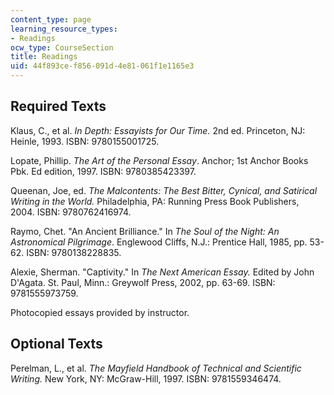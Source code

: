 ```yaml
---
content_type: page
learning_resource_types:
- Readings
ocw_type: CourseSection
title: Readings
uid: 44f893ce-f856-091d-4e81-061f1e1165e3
---
```


Required Texts
--------------

Klaus, C., et al. _In Depth: Essayists for Our Time._ 2nd ed. Princeton, NJ: Heinle, 1993. ISBN: 9780155001725.

Lopate, Phillip. _The Art of the Personal Essay_. Anchor; 1st Anchor Books Pbk. Ed edition, 1997. ISBN: 9780385423397.

Queenan, Joe, ed. _The Malcontents: The Best Bitter, Cynical, and Satirical Writing in the World._ Philadelphia, PA: Running Press Book Publishers, 2004. ISBN: 9780762416974.

Raymo, Chet. "An Ancient Brilliance." In _The Soul of the Night: An Astronomical Pilgrimage_. Englewood Cliffs, N.J.: Prentice Hall, 1985, pp. 53-62. ISBN: 9780138228835.

Alexie, Sherman. "Captivity." In _The Next American Essay._ Edited by John D'Agata. St. Paul, Minn.: Greywolf Press, 2002, pp. 63-69. ISBN: 9781555973759.

Photocopied essays provided by instructor.

Optional Texts
--------------

Perelman, L., et al. _The Mayfield Handbook of Technical and Scientific Writing._ New York, NY: McGraw-Hill, 1997. ISBN: 9781559346474.